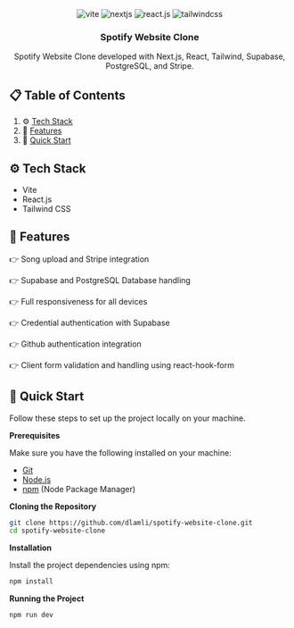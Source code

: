 <div align="center">
<!--   <br />
    <img src="https://i.ibb.co/Kqdv8j1/Image-from.png" alt="Project Banner">
  <br /> -->

  <div>
    <img src="https://img.shields.io/badge/-Vite-black?style=for-the-badge&logoColor=white&logo=vite&color=646CFF" alt="vite" />
    <img src="https://img.shields.io/badge/-Next.js-black?style=for-the-badge&logoColor=white&logo=nextdotjs&color=black" alt="nextjs" />
    <img src="https://img.shields.io/badge/-React_JS-black?style=for-the-badge&logoColor=white&logo=react&color=61DAFB" alt="react.js" />
    <img src="https://img.shields.io/badge/-Tailwind_CSS-black?style=for-the-badge&logoColor=white&logo=tailwindcss&color=06B6D4" alt="tailwindcss" />
  </div>

  <h3 align="center">Spotify Website Clone</h3>

   <div align="center">
      Spotify Website Clone developed with Next.js, React, Tailwind, Supabase, PostgreSQL, and Stripe.
    </div>
</div>

## 📋 <a name="table">Table of Contents</a>

1. ⚙️ [Tech Stack](#tech-stack)
2. 🔋 [Features](#features)
3. 🤸 [Quick Start](#quick-start)

## <a name="tech-stack">⚙️ Tech Stack</a>

- Vite
- React.js
- Tailwind CSS

## <a name="features">🔋 Features</a>

👉  Song upload and Stripe integration

👉  Supabase and PostgreSQL Database handling

👉  Full responsiveness for all devices

👉  Credential authentication with Supabase

👉  Github authentication integration

👉  Client form validation and handling using react-hook-form

## <a name="quick-start">🤸 Quick Start</a>

Follow these steps to set up the project locally on your machine.

**Prerequisites**

Make sure you have the following installed on your machine:

- [Git](https://git-scm.com/)
- [Node.js](https://nodejs.org/en)
- [npm](https://www.npmjs.com/) (Node Package Manager)

**Cloning the Repository**

```bash
git clone https://github.com/dlamli/spotify-website-clone.git
cd spotify-website-clone
```

**Installation**

Install the project dependencies using npm:

```bash
npm install
```

**Running the Project**

```bash
npm run dev
```
</a>
